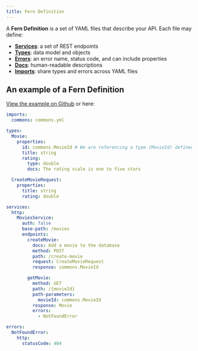 ```yaml
---
title: Fern Definition
---
```


A **Fern Definition** is a set of YAML files that describe your API. Each file may define:

- **[Services](definition/services.md)**: a set of REST endpoints
- **[Types](definition/types.md)**: data model and objects
- **[Errors](definition/errors.md)**: an error name, status code, and can include properties
- **[Docs](definition/docs.md)**: human-readable descriptions
- **[Imports](definition/imports.md)**: share types and errors across YAML files

## An example of a Fern Definition

[View the example on Github](https://github.com/fern-api/fern-examples/blob/main/fern/api/definition/movie.yml) or here:

```yml
imports:
  commons: commons.yml

types:
  Movie:
    properties:
      id: commons.MovieId # We are referencing a type (MovieId) defined in another file (commons.yml).
      title: string
      rating:
        type: double
        docs: The rating scale is one to five stars

  CreateMovieRequest:
    properties:
      title: string
      rating: double

services:
  http:
    MoviesService:
      auth: false
      base-path: /movies
      endpoints:
        createMovie:
          docs: Add a movie to the database
          method: POST
          path: /create-movie
          request: CreateMovieRequest
          response: commons.MovieId

        getMovie:
          method: GET
          path: /{movieId}
          path-parameters:
            movieId: commons.MovieId
          response: Movie
          errors:
            - NotFoundError

errors:
  NotFoundError:
    http:
      statusCode: 404
```

